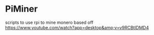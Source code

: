 # PiMiner
scripts to use rpi to mine monero based off https://www.youtube.com/watch?app=desktop&amp;v=v9RCBtlDMD4
